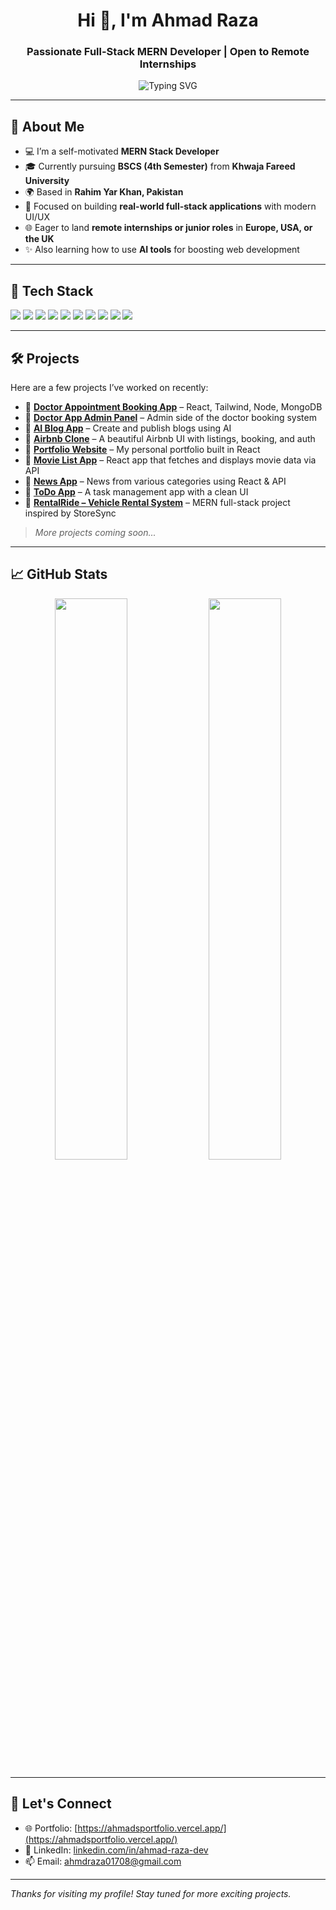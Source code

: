 <h1 align="center">Hi 👋, I'm Ahmad Raza</h1>
<h3 align="center">Passionate Full-Stack MERN Developer | Open to Remote Internships</h3>

<p align="center">
  <img src="https://readme-typing-svg.demolab.com/?lines=Full-Stack+MERN+Developer;React+%7C+Node.js+%7C+MongoDB+%7C+Express;Always+learning+new+tech+%F0%9F%93%9A&font=Fira+Code&center=true&width=440&height=45&color=00F7FF&vCenter=true&pause=1000" alt="Typing SVG" />
</p>

---

## 🚀 About Me

- 💻 I’m a self-motivated **MERN Stack Developer**
- 🎓 Currently pursuing **BSCS (4th Semester)** from **Khwaja Fareed University**
- 🌍 Based in **Rahim Yar Khan, Pakistan**
- 🎯 Focused on building **real-world full-stack applications** with modern UI/UX
- 🌐 Eager to land **remote internships or junior roles** in **Europe, USA, or the UK**
- ✨ Also learning how to use **AI tools** for boosting web development

---

## 🧠 Tech Stack

<p>
  <img src="https://img.shields.io/badge/HTML5-E34F26?logo=html5&logoColor=white" />
  <img src="https://img.shields.io/badge/CSS3-1572B6?logo=css3&logoColor=white" />
  <img src="https://img.shields.io/badge/JavaScript-F7DF1E?logo=javascript&logoColor=black" />
  <img src="https://img.shields.io/badge/React-20232A?logo=react&logoColor=61DAFB" />
  <img src="https://img.shields.io/badge/Node.js-339933?logo=nodedotjs&logoColor=white" />
  <img src="https://img.shields.io/badge/Express.js-000000?logo=express&logoColor=white" />
  <img src="https://img.shields.io/badge/MongoDB-47A248?logo=mongodb&logoColor=white" />
  <img src="https://img.shields.io/badge/Tailwind_CSS-38B2AC?logo=tailwind-css&logoColor=white" />
  <img src="https://img.shields.io/badge/Git-F05032?logo=git&logoColor=white" />
  <img src="https://img.shields.io/badge/Vite-646CFF?logo=vite&logoColor=white" />
</p>

---

## 🛠️ Projects

Here are a few projects I’ve worked on recently:

- 🔗 **[Doctor Appointment Booking App](#)** – React, Tailwind, Node, MongoDB  
- 🔗 **[Doctor App Admin Panel](#)** – Admin side of the doctor booking system  
- 🔗 **[AI Blog App](#)** – Create and publish blogs using AI  
- 🔗 **[Airbnb Clone](#)** – A beautiful Airbnb UI with listings, booking, and auth  
- 🔗 **[Portfolio Website](https://ahmadsportfolio.vercel.app/)** – My personal portfolio built in React  
- 🔗 **[Movie List App](#)** – React app that fetches and displays movie data via API  
- 🔗 **[News App](#)** – News from various categories using React & API  
- 🔗 **[ToDo App](#)** – A task management app with a clean UI  
- 🔗 **[RentalRide – Vehicle Rental System](#)** – MERN full-stack project inspired by StoreSync

> _More projects coming soon..._

---

## 📈 GitHub Stats

<p align="center">
  <img src="https://github-readme-stats.vercel.app/api?username=ahmadev017&show_icons=true&theme=tokyonight" width="48%" />
  <img src="https://github-readme-streak-stats.herokuapp.com/?user=ahmadev017&theme=tokyonight" width="48%" />
</p>

---

## 🤝 Let's Connect

- 🌐 Portfolio: [https://ahmadsportfolio.vercel.app/](https://ahmadsportfolio.vercel.app/)
- 💼 LinkedIn: [linkedin.com/in/ahmad-raza-dev](https://www.linkedin.com/in/ahmad-raza-dev/)
- 📫 Email: [ahmdraza01708@gmail.com](mailto:ahmdraza01708@gmail.com)

---

_Thanks for visiting my profile! Stay tuned for more exciting projects._






